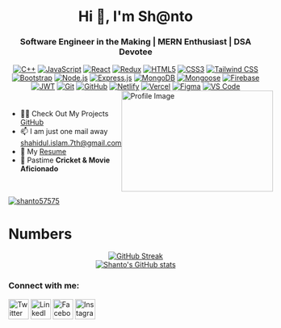 <h1 align="center">Hi 👋, I'm Sh@nto</h1>
<h3 align="center">Software Engineer in the Making | MERN Enthusiast | DSA Devotee</h3>

<div align="center">
    <a href="https://en.wikipedia.org/wiki/C%2B%2B"><img src="https://img.shields.io/badge/-C%2B%2B-blue?style=for-the-badge&logo=c%2B%2B" alt="C++"></a>
    <a href="https://developer.mozilla.org/en-US/docs/Web/JavaScript"><img src="https://img.shields.io/badge/-JavaScript-yellow?style=for-the-badge&logo=javascript" alt="JavaScript"></a>
    <a href="https://reactjs.org/"><img src="https://img.shields.io/badge/-React-blue?style=for-the-badge&logo=react" alt="React"></a>
    <a href="https://redux.js.org/"><img src="https://img.shields.io/badge/-Redux-purple?style=for-the-badge&logo=redux" alt="Redux"></a>
    <a href="https://developer.mozilla.org/en-US/docs/Web/HTML"><img src="https://img.shields.io/badge/-HTML5-red?style=for-the-badge&logo=html5" alt="HTML5"></a>
    <a href="https://developer.mozilla.org/en-US/docs/Web/CSS"><img src="https://img.shields.io/badge/-CSS3-blue?style=for-the-badge&logo=css3" alt="CSS3"></a>
    <a href="https://tailwindcss.com/"><img src="https://img.shields.io/badge/-Tailwind_CSS-lightblue?style=for-the-badge&logo=tailwind-css" alt="Tailwind CSS"></a>
    <a href="https://getbootstrap.com/"><img src="https://img.shields.io/badge/-Bootstrap-purple?style=for-the-badge&logo=bootstrap" alt="Bootstrap"></a>
    <a href="https://nodejs.org/"><img src="https://img.shields.io/badge/-Node.js-green?style=for-the-badge&logo=node.js" alt="Node.js"></a>
    <a href="https://expressjs.com/"><img src="https://img.shields.io/badge/-Express.js-lightgrey?style=for-the-badge&logo=express" alt="Express.js"></a>
    <a href="https://www.mongodb.com/"><img src="https://img.shields.io/badge/-MongoDB-green?style=for-the-badge&logo=mongodb" alt="MongoDB"></a>
    <a href="https://mongoosejs.com/"><img src="https://img.shields.io/badge/-Mongoose-orange?style=for-the-badge&logo=mongoose" alt="Mongoose"></a>
    <a href="https://firebase.google.com/"><img src="https://img.shields.io/badge/-Firebase-orange?style=for-the-badge&logo=firebase" alt="Firebase"></a>
    <a href="https://jwt.io/"><img src="https://img.shields.io/badge/-JWT-yellow?style=for-the-badge&logo=json-web-tokens" alt="JWT"></a>
    <a href="https://git-scm.com/"><img src="https://img.shields.io/badge/-Git-black?style=for-the-badge&logo=git" alt="Git"></a>
    <a href="https://github.com/"><img src="https://img.shields.io/badge/-GitHub-grey?style=for-the-badge&logo=github" alt="GitHub"></a>
    <a href="https://www.netlify.com/"><img src="https://img.shields.io/badge/-Netlify-blue?style=for-the-badge&logo=netlify" alt="Netlify"></a>
    <a href="https://vercel.com/"><img src="https://img.shields.io/badge/-Vercel-blue?style=for-the-badge&logo=vercel" alt="Vercel"></a>
    <a href="https://www.figma.com/"><img src="https://img.shields.io/badge/-Figma-blueviolet?style=for-the-badge&logo=figma" alt="Figma"></a>
    <a href="https://code.visualstudio.com/"><img src="https://img.shields.io/badge/-VS_Code-blue?style=for-the-badge&logo=visual-studio-code" alt="VS Code"></a>
</div>

<div style="display: flex; align-items: center; justify-content: space-between;">
    <div>
        <ul>
            <li>👨‍💻 Check Out My Projects <a href="https://github.com/Shanto57575">GitHub</a></li>
            <li>📫 I am just one mail away <a href="mailto:shahidul.islam.7th@gmail.com">shahidul.islam.7th@gmail.com</a></li>
            <li>📄 My <a href="https://drive.google.com/file/d/14PZc0XHRW6hxw1pNiWO7d-Hw-k76_-1f/view?usp=sharing">Resume</a></li>
            <li>🎥 Pastime <strong>Cricket & Movie Aficionado</strong></li>
        </ul>
    </div>
    <div>
        <img src="https://miro.medium.com/v2/resize:fit:1278/1*XC8smpR5WreT96bwSVNzjg.gif" alt="Profile Image" width="300" height="200"/>
    </div>
</div>

<p align="left" style="margin-top:10px;"> <a href="https://github.com/ryo-ma/github-profile-trophy"><img src="https://github-profile-trophy.vercel.app/?username=shanto57575&theme=dracula" alt="shanto57575" /></a> </p>

<h1 align="left">Numbers</h1>
<div align="center">
  <a href="https://git.io/streak-stats">
    <img src="https://streak-stats.demolab.com?user=Shanto57575&theme=blue-navy&card_width=450" alt="GitHub Streak">
  </a>
</div>

<div align="center">
  <a href="https://github.com/Shanto57575/github-readme-stats">
    <img src="https://github-readme-stats.vercel.app/api?username=Shanto57575&theme=blue-navy&card_width=450" alt="Shanto's GitHub stats">
  </a>
</div>

<h3 align="left">Connect with me:</h3>
<p align="left">
<a href="https://twitter.com/Shahidu37823405" target="_blank"><img align="center" src="https://img.shields.io/badge/-Twitter-1DA1F2?style=for-the-badge&logo=twitter&logoColor=white" alt="Twitter" width="40" height="40" /></a>
<a href="https://www.linkedin.com/in/md-shahidul-islam-shanto/" target="_blank"><img align="center" src="https://img.shields.io/badge/-LinkedIn-0077B5?style=for-the-badge&logo=linkedin&logoColor=white" alt="LinkedIn" width="40" height="40" /></a>
<a href="https://www.facebook.com/profile.php?id=100021587690987" target="_blank"><img align="center" src="https://img.shields.io/badge/-Facebook-1877F2?style=for-the-badge&logo=facebook&logoColor=white" alt="Facebook" width="40" height="40" /></a>
<a href="https://www.instagram.com/_shanto16_3/" target="_blank"><img align="center" src="https://img.shields.io/badge/-Instagram-E4405F?style=for-the-badge&logo=instagram&logoColor=white" alt="Instagram" width="40" height="40" /></a>
</p>
